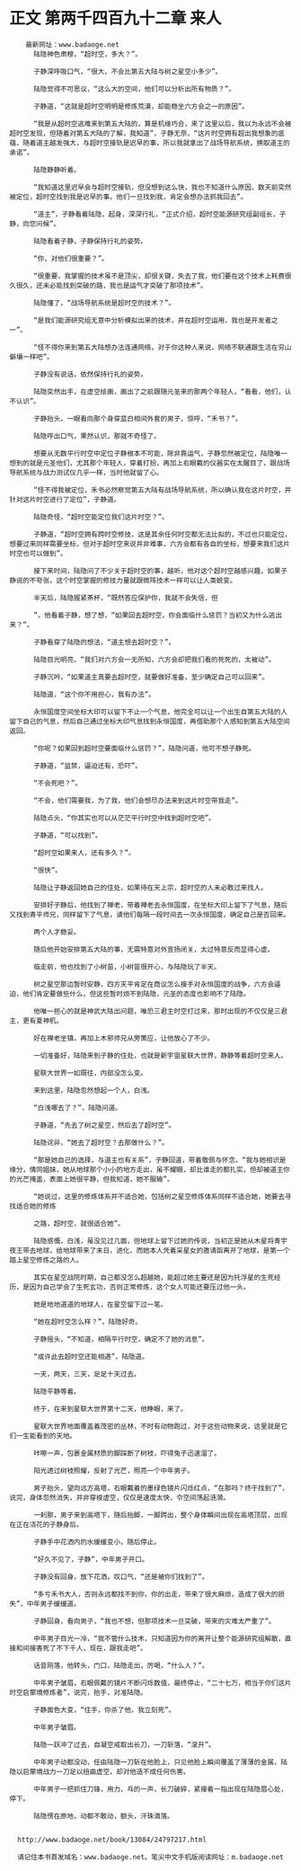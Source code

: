 # 正文 第两千四百九十二章 来人
        最新网址：www.badaoge.net
          陆隐神色肃穆，“超时空，多大？”。
      
          子静深呼吸口气，“很大，不会比第五大陆与树之星空小多少”。
      
          陆隐觉得不可思议，“这么大的空间，他们可以分析出所有物质？”。
      
          子静道，“这就是超时空明明是修炼荒漠，却能稳坐六方会之一的原因”。
      
          “我是从超时空逃难来到第五大陆的，算是机缘巧合，来了这里以后，我以为永远不会被超时空发现，但随着对第五大陆的了解，我知道”，子静无奈，“这片时空拥有超出我想象的底蕴，随着道主越发强大，与超时空接轨是迟早的事，所以我就拿出了战场导航系统，换取道主的承诺”。
      
          陆隐静静听着。
      
          “我知道这里迟早会与超时空接轨，但没想到这么快，我也不知道什么原因，数天前突然被定位，超时空找到我是迟早的事，他们一旦找到我，肯定会想办法抓我回去”。
      
          “道主”，子静看着陆隐，起身，深深行礼，“正式介绍，超时空能源研究组副组长，子静，向您问候”。
      
          陆隐看着子静，子静保持行礼的姿势。
      
          “你，对他们很重要？”。
      
          “很重要，我掌握的技术虽不是顶尖，却很关键，失去了我，他们要在这个技术上耗费很久很久，还未必能找到突破的路，我也是运气才突破了那项技术”。
      
          陆隐懂了，“战场导航系统是超时空的技术？”。
      
          “是我们能源研究组无意中分析模拟出来的技术，并在超时空运用，我也是开发者之一”。
      
          “怪不得你来到第五大陆想办法连通网络，对于你这种人来说，网络不联通跟生活在穷山僻壤一样吧”。
      
          子静没有说话，依然保持行礼的姿势。
      
          陆隐突然出手，在虚空绘画，画出了之前跟随元圣来的那两个年轻人，“看看，他们，认不认识”。
      
          子静抬头，一眼看向那个身穿蓝白相间外套的男子，惊呼，“禾书？”。
      
          陆隐呼出口气，果然认识，那就不奇怪了。
      
          想要从无数平行时空中定位子静根本不可能，除非靠运气，子静忽然被定位，陆隐唯一想到的就是元圣他们，尤其那个年轻人，穿着打扮，再加上右眼戴的仪器实在太醒目了，跟战场导航系统与战力测试仪几乎一样，当时他就留了心。
      
          “怪不得我被定位，禾书必然察觉第五大陆有战场导航系统，所以确认我在这片时空，并针对这片时空进行了定位”，子静道。
      
          陆隐奇怪，“超时空能定位我们这片时空？”。
      
          子静道，“超时空拥有跨时空修技，这是其余任何时空都无法比拟的，不过也只能定位，想要过来同样需要坐标，但对于超时空来说并非难事，六方会都有各自的坐标，想要来我们这片时空也可以做到”。
      
          接下来时间，陆隐问了不少关于超时空的事，越听，他对这个超时空越感兴趣，如果子静说的不夸张，这个时空掌握的修技力量就跟微阵技术一样可以让人类蜕变。
      
          半天后，陆隐握紧茶杯，“既然答应保护你，我就不会失信，但
      
          ”，他看着子静，想了想，“如果回去超时空，你会面临什么惩罚？当初又为什么逃出来？”。
      
          子静看穿了陆隐的想法，“道主想去超时空？”。
      
          陆隐目光明亮，“我们对六方会一无所知，六方会却把我们看的死死的，太被动”。
      
          子静沉吟，“如果道主真要去超时空，就要做好准备，至少确定自己可以回来”。
      
          陆隐道，“这个你不用担心，我有办法”。
      
          永恒国度空间坐标大印可以留下不止一个气息，他完全可以让一个出生自第五大陆的人留下自己的气息，然后自己通过坐标大印气息找到永恒国度，再借助那个人感知到第五大陆空间返回。
      
          “你呢？如果回到超时空要面临什么惩罚？”，陆隐问道，他可不想子静死。
      
          子静道，“监禁，逼迫还有，恐吓”。
      
          “不会死吧？”。
      
          “不会，他们需要我，为了我，他们会想尽办法来到这片时空带我走”。
      
          陆隐点头，“你其实也可以从茫茫平行时空中找到超时空吧”。
      
          子静道，“可以找到”。
      
          “超时空如果来人，还有多久？”。
      
          “很快”。
      
          陆隐让子静返回她自己的住处，如果待在天上宗，超时空的人未必敢过来找人。
      
          安排好子静后，他找到了禅老，带着禅老去永恒国度，在坐标大印上留下了气息，随后又找到青平师兄，同样留下了气息，请他们每隔一段时间去一次永恒国度，确定自己是否回来。
      
          两个人才稳妥。
      
          随后他开始安排第五大陆的事，无需特意对外宣扬闭关，太过特意反而显得心虚。
      
          临走前，他也找到了小树苗，小树苗很开心，与陆隐玩了半天。
      
          树之星空那边暂时安静，四方天平肯定在商议怎么接手对永恒国度的战争，六方会逼迫，他们肯定要做些什么，但这些暂时烦不到陆隐，元圣的态度也影响不了陆隐。
      
          他唯一担心的就是神武大陆出问题，唯恐三君主时空打过来，那时出现的不仅仅是三君主，更有夏神机。
      
          好在禅老坐镇，再加上木邪师兄从旁策应，让他放心了不少。
      
          一切准备好，陆隐来到子静的住处，也就是新宇宙星联大世界，静静等着超时空来人。
      
          星联大世界一如既往，内部没怎么变。
      
          来到这里，陆隐忽然想起一个人，白浅。
      
          “白浅哪去了？”，陆隐问道。
      
          子静道，“先去了树之星空，然后去了超时空”。
      
          陆隐诧异，“她去了超时空？去那做什么？”。
      
          “那是她自己的选择，与道主也有关系”，子静回道，带着敬佩与怀念，“我与她相识是缘分，情同姐妹，她从地球那个小小的地方走出，虽不耀眼，却比谁走的都扎实，但却被道主你的光芒掩盖，表面上她很平静，但我知道，她不服输”。
      
          “她说过，这里的修炼体系并不适合她，包括树之星空修炼体系同样不适合她，她要去寻找适合她的修炼
      
          之路，超时空，就很适合她”。
      
          陆隐感慨，白浅，虽没见过几面，但地球上留下过她的传说，当初正是她从木星将青宇夜王带去地球，给地球带来了末日，进化，而她本人凭着采星女的邀请函离开了地球，是第一个踏上星空修炼之路的人。
      
          其实在星空战院时期，自己都没怎么超越她，能超过她主要还是因为托浮星的生死经历，是因为自己学会了生死玄功，否则正常修炼，这个女人可能还要压过他一头。
      
          她是地地道道的地球人，在星空留下过一笔。
      
          “她在超时空怎么样？”，陆隐好奇。
      
          子静摇头，“不知道，相隔平行时空，确定不了她的消息”。
      
          “或许此去超时空还能相遇”，陆隐道。
      
          一天，两天，三天，足足十天过去。
      
          陆隐平静等着。
      
          终于，在来到星联大世界第十二天，他睁眼，来了。
      
          星联大世界地面覆盖着茂密的丛林，不时有动物跑过，对于这些动物来说，这里就是它们一生能看到的天地。
      
          咔嚓一声，包裹金属材质的脚踩断了树枝，吓得兔子迅速溜了。
      
          阳光透过树枝照耀，反射了光芒，照亮一个中年男子。
      
          男子抬头，望向远方高塔，右眼戴着的墨绿色镜片闪烁红点，“在那吗？终于找到了”，说完，身体忽然消失，并非穿梭虚空，仅仅是速度太快，令空间荡起涟漪。
      
          一刹那，男子来到高塔下，随后抬脚，一脚跨出，整个身体瞬间出现在高塔顶层，出现在正在浇花的子静身后。
      
          子静手中花洒内的水缓缓变小，随后停止。
      
          “好久不见了，子静”，中年男子开口。
      
          子静没有回身，放下花洒，叹口气，“还是被你们找到了”。
      
          “多亏禾书大人，否则永远都找不到你，你的出走，带来了很大麻烦，造成了很大的损失”，中年男子缓缓道。
      
          子静回身，看向男子，“我也不想，但那项技术一旦突破，带来的灾难太严重了”。
      
          中年男子目光一冷，“我不管什么技术，只知道因为你的离开让整个能源研究组解散，直接和间接害死了不下千人，现在，跟我走吧”。
      
          话音刚落，他转头，门口，陆隐走出，厉喝，“什么人？”。
      
          中年男子皱眉，右眼佩戴的镜片不断闪烁数值，最终停止，“二十七万，相当于你们这片时空启蒙境修炼者”，说完，抬手，对准陆隐。
      
          子静面色大变，“住手，你杀了他，我立刻死”。
      
          中年男子皱眉。
      
          陆隐一跃冲了过去，自凝空戒取出长刀，一刀斩落，“滚开”。
      
          中年男子动都没动，任由陆隐一刀斩在他脸上，只见他脸上瞬间覆盖了薄薄的金属，陆隐以启蒙境战力一刀足以扭曲虚空，却对他造不成任何伤害。
      
          中年男子一把抓住刀锋，用力，乓的一声，长刀破碎，紧接着一指出现在陆隐眉心处，停下。
      
          陆隐愣在原地，动都不敢动，额头，汗珠滴落。
      
      
      http://www.badaoge.net/book/13084/24797217.html
      
      请记住本书首发域名：www.badaoge.net。笔尖中文手机版阅读网址：m.badaoge.net